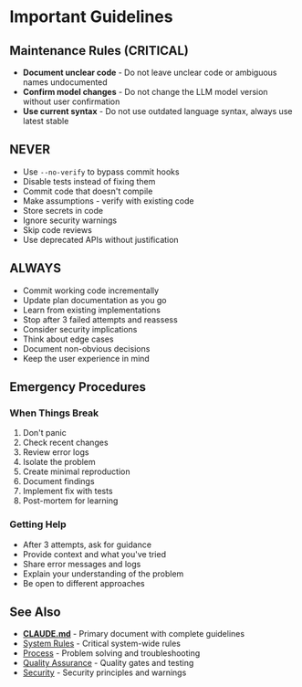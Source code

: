 # Important Guidelines

## Maintenance Rules (CRITICAL)

- **Document unclear code** - Do not leave unclear code or ambiguous names undocumented
- **Confirm model changes** - Do not change the LLM model version without user confirmation
- **Use current syntax** - Do not use outdated language syntax, always use latest stable

## NEVER

- Use `--no-verify` to bypass commit hooks
- Disable tests instead of fixing them
- Commit code that doesn't compile
- Make assumptions - verify with existing code
- Store secrets in code
- Ignore security warnings
- Skip code reviews
- Use deprecated APIs without justification

## ALWAYS

- Commit working code incrementally
- Update plan documentation as you go
- Learn from existing implementations
- Stop after 3 failed attempts and reassess
- Consider security implications
- Think about edge cases
- Document non-obvious decisions
- Keep the user experience in mind

## Emergency Procedures

### When Things Break

1. Don't panic
2. Check recent changes
3. Review error logs
4. Isolate the problem
5. Create minimal reproduction
6. Document findings
7. Implement fix with tests
8. Post-mortem for learning

### Getting Help

- After 3 attempts, ask for guidance
- Provide context and what you've tried
- Share error messages and logs
- Explain your understanding of the problem
- Be open to different approaches

## See Also

- [**CLAUDE.md**](../CLAUDE.md) - Primary document with complete guidelines
- [System Rules](../system-rules.md) - Critical system-wide rules
- [Process](../process.md) - Problem solving and troubleshooting
- [Quality Assurance](../quality-assurance.md) - Quality gates and testing
- [Security](../security.md) - Security principles and warnings
